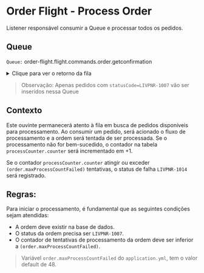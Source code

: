 # Order Flight - Process Order

Listener responsável consumir a Queue e processar todos os pedidos.

## Queue

`Queue:` order-flight.flight.commands.order.getconfirmation

<details>
	<summary>Clique para ver o retorno da fila</summary>
	<pre>
		{
			"id": "lf1213",
			"commerceOrderId": "o12313"
		}
   </pre>
</details>

> Observação: Apenas pedidos com `statusCode=LIVPNR-1007` vão ser inseridos
> nessa Queue

## Contexto

Este ouvinte permanecerá atento à fila em busca de pedidos disponíveis para processamento. Ao consumir um pedido, será acionado o fluxo de processamento e a ordem será tentada de ser processada. Se o processamento não for bem-sucedido, o contador na tabela `processCounter.counter` será incrementado em +1.

Se o contador `processCounter.counter` atingir ou exceder `(order.maxProcessCountFailed)` tentativas, o status de falha `LIVPNR-1014` será registrado.

## Regras:

Para iniciar o processamento, é fundamental que as seguintes condições sejam atendidas:

- A ordem deve existir na base de dados.
- O status da ordem precisa ser `LIVPNR-1007`.
- O contador de tentativas de processamento da ordem deve ser inferior a `(order.maxProcessCountFailed)`.

> Variável `order.maxProcessCountFailed` do `application.yml`, tem o valor default de 48.
